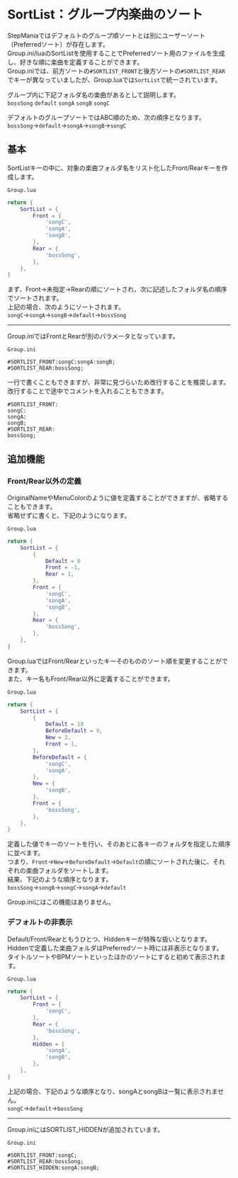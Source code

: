 # SortList：グループ内楽曲のソート

StepManiaではデフォルトのグループ順ソートとは別にユーザーソート（Preferredソート）が存在します。  
Group.ini/luaのSortListを使用することでPreferredソート用のファイルを生成し、好きな順に楽曲を定義することができます。  
Group.iniでは、前方ソートの`#SORTLIST_FRONT`と後方ソートの`#SORTLIST_REAR`でキーが異なっていましたが、Group.luaでは`SortList`で統一されています。

グループ内に下記フォルダ名の楽曲があるとして説明します。  
`bossSong` `default` `songA` `songB` `songC`

デフォルトのグループソートではABC順のため、次の順序となります。  
`bossSong`→`default`→`songA`→`songB`→`songC`

## 基本

SortListキーの中に、対象の楽曲フォルダ名をリスト化したFront/Rearキーを作成します。

`Group.lua`
```Lua
return {
    SortList = {
        Front = {
            'songC',
            'songA',
            'songB',
        },
        Rear = {
            'bossSong',
        },
    },
}
```
まず、Front→未指定→Rearの順にソートされ、次に記述したフォルダ名の順序でソートされます。  
上記の場合、次のようにソートされます。  
`songC`→`songA`→`songB`→`default`→`bossSong`

---

Group.iniではFrontとRearが別のパラメータとなっています。

`Group.ini`

```Plain Text
#SORTLIST_FRONT:songC:songA:songB;
#SORTLIST_REAR:bossSong;
```
一行で書くこともできますが、非常に見づらいため改行することを推奨します。  
改行することで途中でコメントを入れることもできます。
```Plain Text
#SORTLIST_FRONT:
songC:
songA:
songB;
#SORTLIST_REAR:
bossSong;
```

## 追加機能

### Front/Rear以外の定義

OriginalNameやMenuColorのように値を定義することができますが、省略することもできます。  
省略せずに書くと、下記のようになります。

`Group.lua`
```Lua
return {
    SortList = {
        {
            Default = 0
            Front = -1,
            Rear = 1,
        },
        Front = {
            'songC',
            'songA',
            'songB',
        },
        Rear = {
            'bossSong',
        },
    },
}
```

Group.luaではFront/Rearといったキーそのもののソート順を変更することができます。  
また、キー名もFront/Rear以外に定義することができます。  

`Group.lua`
```Lua
return {
    SortList = {
        {
            Default = 10
            BeforeDefault = 9,
            New = 2,
            Front = 1,
        },
        BeforeDefault = {
            'songC',
            'songA',
        },
        New = {
            'songB',
        },
        Front = {
            'bossSong',
        },
    },
}
```
定義した値でキーのソートを行い、そのあとに各キーのフォルダを指定した順序に並べます。  
つまり、`Front`→`New`→`BeforeDefault`→`Default`の順にソートされた後に、それぞれの楽曲フォルダをソートします。  
結果、下記のような順序となります。  
`bossSong`→`songB`→`songC`→`songA`→`default`

Group.iniにはこの機能はありません。

### デフォルトの非表示

Default/Front/Rearともうひとつ、Hiddenキーが特殊な扱いとなります。  
Hiddenで定義した楽曲フォルダはPreferredソート時には非表示となります。  
タイトルソートやBPMソートといったほかのソートにすると初めて表示されます。  

`Group.lua`
```Lua
return {
    SortList = {
        Front = {
            'songC',
        },
        Rear = {
            'bossSong',
        },
        Hidden = {
            'songA',
            'songB',
        },
    },
}
```
上記の場合、下記のような順序となり、songAとsongBは一覧に表示されません。  
`songC`→`default`→`bossSong`

---
Group.iniにはSORTLIST_HIDDENが追加されています。

`Group.ini`
```Plain Text
#SORTLIST_FRONT:songC;
#SORTLIST_REAR:bossSong;
#SORTLIST_HIDDEN:songA:songB;
